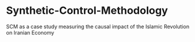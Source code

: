# Synthetic-Control-Methodology
SCM as a case study measuring the causal impact of the Islamic Revolution on Iranian Economy
